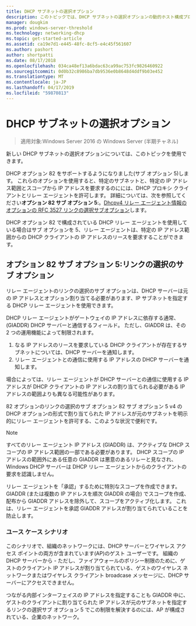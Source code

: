 ```yaml
---
title: DHCP サブネットの選択オプション
description: このトピックでは、DHCP サブネットの選択オプションの動的ホスト構成プロトコル (DHCP) Windows Server 2016 での情報を提供します。
manager: dougkim
ms.prod: windows-server-threshold
ms.technology: networking-dhcp
ms.topic: get-started-article
ms.assetid: ca19e7d1-e445-48fc-8cf5-e4c45f561607
ms.author: pashort
author: shortpatti
ms.date: 08/17/2018
ms.openlocfilehash: 034ca48ef13a6bdac63ca99ac753fc9826460922
ms.sourcegitcommit: 0d0b32c8986ba7db9536e0b8648d4ddf9b03e452
ms.translationtype: MT
ms.contentlocale: ja-JP
ms.lasthandoff: 04/17/2019
ms.locfileid: "59870813"
---
```

# <a name="dhcp-subnet-selection-options"></a>DHCP サブネットの選択オプション

>適用対象:Windows Server 2016 の Windows Server (半期チャネル)

新しい DHCP サブネットの選択オプションについては、このトピックを使用できます。

DHCP オプション 82 をサポートするようになりました\(サブ オプション 5\)します。 これらのオプションを使用すると、特定のサブネットと、特定の IP アドレス範囲とスコープから IP アドレスを要求するのにには、DHCP プロキシ クライアントとリレー エージェントを許可します。  詳細については、次を参照してください**オプション 82 サブ オプション 5**:。[Dhcpv4 リレー エージェント情報のオプションの RFC 3527 リンクの選択サブオプション](https://tools.ietf.org/html/rfc3527)します。

DHCP オプション 82 で構成されている DHCP リレー エージェントを使用している場合はサブ オプションを 5、リレー エージェントは、特定の IP アドレス範囲からの DHCP クライアントの IP アドレスのリースを要求することができます。


## <a name="option-82-sub-option-5-link-selection-sub-option"></a>オプション 82 サブ オプション 5:リンクの選択のサブ オプション

リレー エージェントのリンクの選択のサブ オプションは、DHCP サーバーは元の IP アドレスとオプション割り当てる必要があります、IP サブネットを指定する DHCP リレー エージェントを使用できます。

DHCP リレー エージェントがゲートウェイの IP アドレスに依存する通常、 \(GIADDR\) DHCP サーバーと通信するフィールド。 ただし、GIADDR は、その 2 つの運用機能によって制限されます。

1. なる IP アドレスのリースを要求している DHCP クライアントが存在するサブネットについては、DHCP サーバーを通知します。
2. リレー エージェントとの通信に使用する IP アドレスの DHCP サーバーを通知します。

場合によっては、リレー エージェントが DHCP サーバーとの通信に使用する IP アドレスが DHCP クライアントの IP アドレスの割り当てられる必要がある IP アドレスの範囲よりも異なる可能性があります。 

82 オプションのリンクの選択のサブ オプション 82 サブ オプション 5 v4 の DHCP オプションの形式で割り当てられた IP アドレスが元のサブネットを明示的にリレー エージェントを許可する、このような状況で便利です。

> [!NOTE]
>
> すべてのリレー エージェント IP アドレス (GIADDR) は、アクティブな DHCP スコープの IP アドレス範囲の一部である必要があります。 DHCP スコープの IP アドレスの範囲外にある任意の GIADDR は悪意のあるリレーと見なされ、Windows DHCP サーバーは DHCP リレー エージェントからのクライアントの要求を認識しません。
>
> リレー エージェントを「承認」するために特別なスコープを作成できます。 GIADDR (または複数の IP アドレスを順次 GIADDR の場合) でスコープを作成、配布から GIADDR アドレスを除外して、スコープをアクティブ化します。 これは、リレー エージェントを承認 GIADDR アドレスが割り当てられていることを防止します。


### <a name="use-case-scenario"></a>ユース ケース シナリオ

このシナリオで、組織のネットワークには、DHCP サーバーとワイヤレス アクセス ポイントの両方が含まれています\(AP\)のゲスト ユーザーです。 組織の DHCP サーバーから - ただし、ファイアウォールのポリシー制限のために、ゲストのクライアント IP アドレスが割り当てられている、ゲストのワイヤレス ネットワークまたはワイヤレス クライアント broadcase メッセージに、DHCP サーバーにアクセスできません。

つながる内部インターフェイスの IP アドレスを指定することも GIADDR 中に、ゲストのクライアントに割り当てられた IP アドレスが元のサブネットを指定するリンクの選択サブ オプション 5 でこの制限を解決するのには、AP が構成されている、企業のネットワーク。
